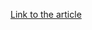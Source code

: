 [Link to the article](https://blog.fortinet.com/2016/12/06/deep-analysis-of-the-online-banking-botnet-trickbot)
